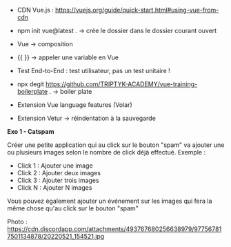 - CDN Vue.js : https://vuejs.org/guide/quick-start.html#using-vue-from-cdn
- npm init vue@latest . -> crée le dossier dans le dossier courant ouvert

- Vue -> composition
- {{  }} -> appeler une variable en Vue
- Test End-to-End : test utilisateur, pas un test unitaire !

- npx degit https://github.com/TRIPTYK-ACADEMY/vue-training-boilerplate . -> boiler plate

- Extension Vue language features (Volar)
- Extension Vetur -> réindentation à la sauvegarde


**Exo 1 - Catspam**

Créer une petite application qui au click sur le bouton "spam" va ajouter une ou plusieurs images selon le nombre de click déjà effectué.
Exemple :
- Click 1 : Ajouter une image
- Click 2 : Ajouter deux images
- Click 3 : Ajouter trois images
- Click N : Ajouter N images

Vous pouvez également ajouter un événement sur les images qui fera la même chose qu'au click sur le bouton "spam"

Photo : https://cdn.discordapp.com/attachments/493767680256638979/977567817501134878/20220521_154521.jpg